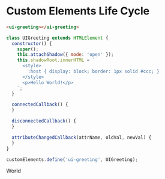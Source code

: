 <link rel="stylesheet" href="./assets/index.css" />
<script type="module" src="./assets/index.js"></script>
<script type="module" src="./assets/greeting.js"></script>
<style>
  pre + pre {
    min-height: 60vh;
  }
</style>

# Custom Elements Life Cycle

```html
<ui-greeting></ui-greeting>
```

```javascript
class UIGreeting extends HTMLElement {
  constructor() {
    super();
    this.attachShadow({ mode: 'open' });
    this.shadowRoot.innerHTML = `
      <style>
        :host { display: block; border: 1px solid #ccc; }
      </style>
      <p>Hello World!</p>
    `;
  }

  connectedCallback() {
  }

  disconnectedCallback() {
  }

  attributeChangedCallback(attrName, oldVal, newVal) {
  }
}

customElements.define('ui-greeting', UIGreeting);
```

<ui-demo>
  <ui-greeting>World</ui-greeting>
</ui-demo>